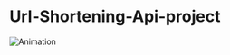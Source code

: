 # Url-Shortening-Api-project
![Animation](https://user-images.githubusercontent.com/109352349/193454092-0e64ead3-4de2-412f-ae31-256ece73b7c1.gif)
